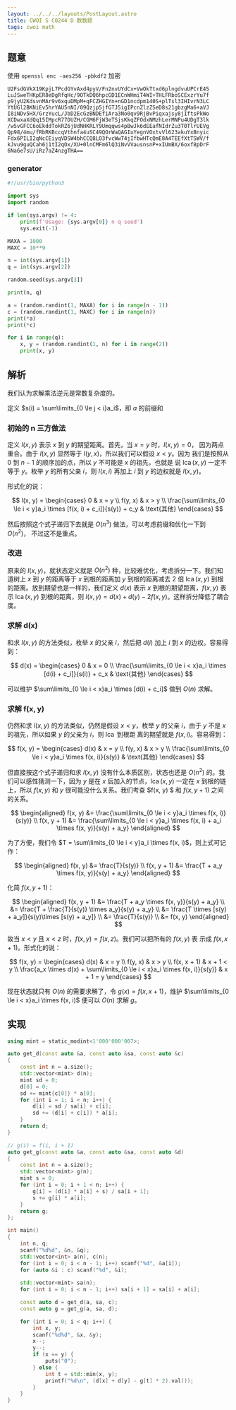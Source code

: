 ```yaml
---
layout: ../../../layouts/PostLayout.astro
title: CWOI S C0244 D 数数题
tags: cwoi math
---
```


## 题意

使用 `openssl enc -aes256 -pbkdf2` 加密

```
U2FsdGVkX19KpjL7PcdGYvAxd4pyV/Fn2nvUYdCx+VwOkTtxd6plngdvuUPCrE45
LuJSweTHKpER8eDgRfqHc/9OTkDQ6hpcGD1ECnWHmiT4WI+THLFRboSCExzrYu7f
p9jyU2KdsvnMAr9v6xquDMpM+qFCZHGIYn+nGD1ncdpm140S+plTsl3IHIvrN3LC
YtUGl2BKNiEv5hrYAU5nNI/09Qzjp5jfGTJ5igIPcnZlzZSeD8s21gbzgMa6+aVJ
I8iNDv5HX/GrzYucL/JbD2EcGzBNDEfiAra3No0qv9RjBvPiqxajsy8jIftsPkWo
XCDwxaXdQq15IMpcR77DUZH/CGM6FjW3eTSjsKkqZFOdxNMzhLerMNPu4UDgT3lk
/w5vGFCC6oEkddTokRZ6jUdNHKRLY9Umqqws4pBwJk6dEEafNIdrZu3T0TlrUEVg
Qp98/4mu/fRbRKBccqVthnfa4uSC49QOrWaQAGIuYegnVOxtvVl623akuYxBnyic
Fdx6PILI2qNcCEiyqVDSW4bhCCQ8LO3fvcWwT4jIfbwHTcQmE8A4TEEfXtTSWV/f
kJvu9guQCah6j1tI2qOx/XU+0lnCMFm6lQ3iNvVVausnsnP+xIUmBX/6oxf8pDrF
6Na6e7sU/iRz7aZ4nzgTHA==
```

### generator

```python
#!/usr/bin/python3

import sys
import random

if len(sys.argv) != 4:
    print(f'Usage: {sys.argv[0]} n q seed')
    sys.exit(-1)

MAXA = 1000
MAXC = 10**9

n = int(sys.argv[1])
q = int(sys.argv[2])

random.seed(sys.argv[3])

print(n, q)

a = (random.randint(1, MAXA) for i in range(n - 1))
c = (random.randint(1, MAXC) for i in range(n))
print(*a)
print(*c)

for i in range(q):
    x, y = (random.randint(1, n) for i in range(2))
    print(x, y)
```

## 解析

我们认为求解乘法逆元是常数复杂度的。

定义 $s(i) = \sum\limits_{0 \le j < i}a_i$，即 $a$ 的前缀和

### 初始的 n 三方做法

定义 $l(x, y)$ 表示 $x$ 到 $y$ 的期望距离。首先，当 $x = y$ 时，$l(x, y) = 0$，
因为两点重合。由于 $l(x, y)$ 显然等于 $l(y, x)$，所以我们可以假设 $x < y$。因为
我们是按照从 $0$ 到 $n - 1$ 的顺序加的点，所以 $y$ 不可能是 $x$ 的祖先，也就是
说 $\operatorname{lca}(x, y)$ 一定不等于 $y$。枚举 $y$ 的所有父亲 $i$，则 $l(x, 
i)$ 再加上 $i$ 到 $y$ 的边权就是 $l(x, y)$。

形式化的说：

$$
l(x, y) = \begin{cases}
0 & x = y \\
f(y, x) & x > y \\
\frac{\sum\limits_{0 \le i < y}a_i \times [f(x, i) + c_i]}{s(y)} + c_y &
\text{其他}
\end{cases}
$$

然后按照这个式子递归下去就是 $O(n^3)$ 做法，可以考虑前缀和优化一下到 $O(n^2)$，
不过这不是重点。

### 改进

原来的 $l(x, y)$，就状态定义就是 $O(n^2)$ 种，比较难优化，考虑拆分一下。我们知
道树上 $x$ 到 $y$ 的距离等于 $x$ 到根的距离加 $y$ 到根的距离减去 $2$ 倍
$\operatorname{lca}(x, y)$ 到根的距离。放到期望也是一样的，我们定义 $d(x)$ 表示
$x$ 到根的期望距离，$f(x, y)$ 表示 $\operatorname{lca}(x, y)$ 到根的距离，则
$l(x, y) = d(x) + d(y) - 2f(x, y)$。这样拆分降低了耦合度。

### 求解 d(x)

和求 $l(x, y)$ 的方法类似，枚举 $x$ 的父亲 $i$，然后把 $d(i)$ 加上 $i$ 到 $x$
的边权。容易得到：

$$
d(x) = \begin{cases}
0 & x = 0 \\ 
\frac{\sum\limits_{0 \le i < x}a_i \times [d(i) + c_i]}{s(i)} + c_x & \text{其他}
\end{cases}
$$

可以维护 $\sum\limits_{0 \le i < x}a_i \times [d(i) + c_i]$ 做到 $O(n)$ 求解。

### 求解 f(x, y)

仍然和求 $l(x, y)$ 的方法类似，仍然是假设 $x < y$，枚举 $y$ 的父亲 $i$，由于
$y$ 不是 $x$ 的祖先，所以如果 $y$ 的父亲为 $i$，则 $\operatorname{lca}$ 到根距
离的期望就是 $f(x, i)$。容易得到：

$$
f(x, y) = \begin{cases}
d(x) & x = y \\
f(y, x) & x > y \\
\frac{\sum\limits_{0 \le i < y}a_i \times f(x, i)}{s(y)} & \text{其他}
\end{cases}
$$

但直接按这个式子递归和求 $l(x, y)$ 没有什么本质区别，状态也还是 $O(n^2)$ 的。我
们可以感性猜测一下，因为 $y$ 是在 $x$ 后加入的节点，$\operatorname{lca}(x, y)$
一定在 $x$ 到根的链上，所以 $f(x, y)$ 和 $y$ 很可能没什么关系。我们考查 $f(x, y)
    $ 和 $f(x, y + 1)$ 之间的关系。

$$
\begin{aligned}
f(x, y) &= \frac{\sum\limits_{0 \le i < y}a_i \times f(x, i)}{s(y)} \\
f(x, y + 1) &= \frac{\sum\limits_{0 \le i < y}a_i \times f(x, i) + a_i \times
f(x, y)}{s(y) + a_y}
\end{aligned}
$$

为了方便，我们令 $T = \sum\limits_{0 \le i < y}a_i \times f(x, i)$，则上式可记
作：

$$
\begin{aligned}
f(x, y) &= \frac{T}{s(y)} \\
f(x, y + 1) &= \frac{T + a_y \times f(x, y)}{s(y) + a_y}
\end{aligned}
$$

化简 $f(x, y + 1)$：

$$
\begin{aligned}
f(x, y + 1) &= \frac{T + a_y \times f(x, y)}{s(y) + a_y} \\
&= \frac{T + \frac{T}{s(y)} \times a_y}{s(y) + a_y} \\
&= \frac{T \times [s(y) + a_y]}{s(y)\times [s(y) + a_y]} \\
&= \frac{T}{s(y)} \\
&= f(x, y)
\end{aligned}
$$

故当 $x < y$ 且 $x < z$ 时，$f(x, y) = f(x, z)$。我们可以把所有的 $f(x, y)$ 表
示成 $f(x, x + 1)$。形式化的说：

$$
f(x, y) = \begin{cases}
d(x) & x = y \\
f(y, x) & x > y \\
f(x, x + 1) & x + 1 < y \\
\frac{a_x \times d(x) + \sum\limits_{0 \le i < x}a_i \times f(x, i)}{s(y)} & x + 1 = y
\end{cases}
$$

现在状态就只有 $O(n)$ 的需要求解了，令 $g(x) = f(x, x + 1)$，维护
$\sum\limits_{0 \le i < x}a_i \times f(x, i)$ 便可以 $O(n)$ 求解 $g$。

## 实现

```cpp
using mint = static_modint<1'000'000'007>;

auto get_d(const auto &a, const auto &sa, const auto &c)
{
	const int n = a.size();
	std::vector<mint> d(n);
	mint sd = 0;
	d[0] = 0;
	sd += mint{c[0]} * a[0];
	for (int i = 1; i < n; i++) {
		d[i] = sd / sa[i] + c[i];
		sd += (d[i] + c[i]) * a[i];
	}
	return d;
}

// g(i) = f(i, i + 1)
auto get_g(const auto &a, const auto &sa, const auto &d)
{
	const int n = a.size();
	std::vector<mint> g(n);
	mint s = 0;
	for (int i = 0; i + 1 < n; i++) {
		g[i] = (d[i] * a[i] + s) / sa[i + 1];
		s += g[i] * a[i];
	}
	return g;
};

int main()
{
	int n, q;
	scanf("%d%d", &n, &q);
	std::vector<int> a(n), c(n);
	for (int i = 0; i < n - 1; i++) scanf("%d", &a[i]);
	for (auto &i : c) scanf("%d", &i);
	
	std::vector<mint> sa(n);
	for (int i = 0; i < n - 1; i++) sa[i + 1] = sa[i] + a[i];

	const auto d = get_d(a, sa, c);
	const auto g = get_g(a, sa, d);

	for (int i = 0; i < q; i++) {
		int x, y;
		scanf("%d%d", &x, &y);
		x--;
		y--;
		if (x == y) {
			puts("0");
		} else {
			int t = std::min(x, y);
			printf("%d\n", (d[x] + d[y] - g[t] * 2).val());
		}
	}
}
```

